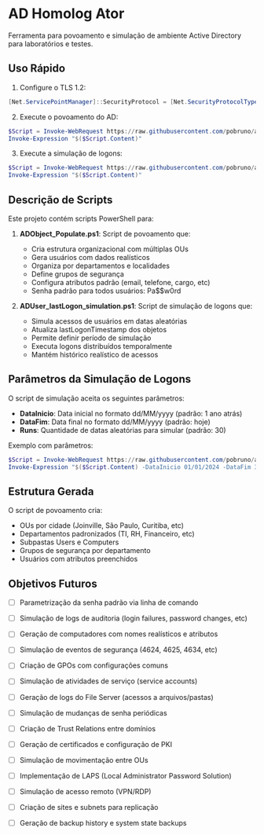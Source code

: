 # AD Homolog Ator

Ferramenta para povoamento e simulação de ambiente Active Directory para laboratórios e testes.

## Uso Rápido

1. Configure o TLS 1.2:
```powershell
[Net.ServicePointManager]::SecurityProtocol = [Net.SecurityProtocolType]::Tls12
```

2. Execute o povoamento do AD:
```powershell
$Script = Invoke-WebRequest https://raw.githubusercontent.com/pobruno/ad-homologator/main/scripts/ADObject_Populate.ps1 
Invoke-Expression "$($Script.Content)"
```

3. Execute a simulação de logons:
```powershell
$Script = Invoke-WebRequest https://raw.githubusercontent.com/pobruno/ad-homologator/main/scripts/ADUser_lastLogon_simulation.ps1
Invoke-Expression "$($Script.Content)"
```

## Descrição de Scripts

Este projeto contém scripts PowerShell para:

1. **ADObject_Populate.ps1**: Script de povoamento que:
   - Cria estrutura organizacional com múltiplas OUs
   - Gera usuários com dados realísticos
   - Organiza por departamentos e localidades
   - Define grupos de segurança
   - Configura atributos padrão (email, telefone, cargo, etc)
   - Senha padrão para todos usuários: Pa$$w0rd

2. **ADUser_lastLogon_simulation.ps1**: Script de simulação de logons que:
   - Simula acessos de usuários em datas aleatórias
   - Atualiza lastLogonTimestamp dos objetos
   - Permite definir período de simulação
   - Executa logons distribuídos temporalmente
   - Mantém histórico realístico de acessos

## Parâmetros da Simulação de Logons

O script de simulação aceita os seguintes parâmetros:

- **DataInicio**: Data inicial no formato dd/MM/yyyy (padrão: 1 ano atrás)
- **DataFim**: Data final no formato dd/MM/yyyy (padrão: hoje)
- **Runs**: Quantidade de datas aleatórias para simular (padrão: 30)

Exemplo com parâmetros:
```powershell
$Script = Invoke-WebRequest https://raw.githubusercontent.com/pobruno/ad-homologator/main/scripts/ADUser_lastLogon_simulation.ps1
Invoke-Expression "$($Script.Content) -DataInicio 01/01/2024 -DataFim 31/12/2024 -Runs 50"
```

## Estrutura Gerada

O script de povoamento cria:
- OUs por cidade (Joinville, São Paulo, Curitiba, etc)
- Departamentos padronizados (TI, RH, Financeiro, etc)
- Subpastas Users e Computers
- Grupos de segurança por departamento
- Usuários com atributos preenchidos

## Objetivos Futuros

- [ ] Parametrização da senha padrão via linha de comando
- [ ] Simulação de logs de auditoria (login failures, password changes, etc)
- [ ] Geração de computadores com nomes realísticos e atributos
- [ ] Simulação de eventos de segurança (4624, 4625, 4634, etc)
- [ ] Criação de GPOs com configurações comuns
- [ ] Simulação de atividades de serviço (service accounts)
- [ ] Geração de logs do File Server (acessos a arquivos/pastas)
- [ ] Simulação de mudanças de senha periódicas
- [ ] Criação de Trust Relations entre domínios
- [ ] Geração de certificados e configuração de PKI
- [ ] Simulação de movimentação entre OUs
- [ ] Implementação de LAPS (Local Administrator Password Solution)
- [ ] Simulação de acesso remoto (VPN/RDP)
- [ ] Criação de sites e subnets para replicação
- [ ] Geração de backup history e system state backups

